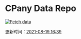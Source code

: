 # CPany Data Repo

[![Fetch data](https://github.com/yjl9903/CPany/actions/workflows/fetch.yml/badge.svg)](https://github.com/yjl9903/CPany/actions/workflows/fetch.yml)

<!-- START_SECTION: update_time -->
更新时间：[2021-08-19 16:39](https://www.timeanddate.com/worldclock/fixedtime.html?msg=Fetch+data&iso=20210819T163940&p1=237)
<!-- END_SECTION: update_time -->
